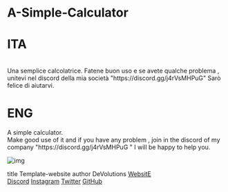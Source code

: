 # A-Simple-Calculator
<h1>ITA</h1> <br> Una semplice calcolatrice. Fatene buon uso e se avete qualche problema , unitevi nel discord della mia società "https://discord.gg/j4rVsMHPuG" Sarò felice di aiutarvi. <h1>ENG</h1> A simple calculator. <br>  Make good use of it and if you have any problem , join in the discord of my company "https://discord.gg/j4rVsMHPuG " I will be happy to help you.

![img](https://i.imgur.com/Lfr9B8j.png)


title Template-website 
author DeVolutions
[WebsitE](https://www.devolutions.it/)  
[Discord](https://discord.gg/j4rVsMHPuG)
[Instagram](https://www.instagram.com/devolutions_ita/)
[Twitter](https://twitter.com/DeVolutions_ita)
[GitHub](https://github.com/DeVolutions-ita)
